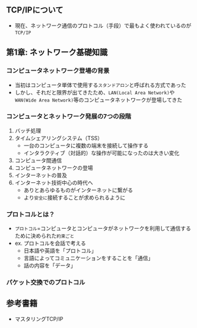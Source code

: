 ## TCP/IPについて

- 現在、ネットワーク通信のプロトコル（手段）で最もよく使われているのが`TCP/IP`

## 第1章: ネットワーク基礎知識

### コンピュータネットワーク登場の背景

- 当初はコンピュータ単体で使用する`スタンドアロン`と呼ばれる方式であった
- しかし、それだと限界が出てきたため、`LAN(Local Area Network)`や`WAN(Wide Area Network)`等のコンピュータネットワークが登場してきた

### コンピュータとネットワーク発展の7つの段階

1. バッチ処理
2. タイムシェアリングシステム（TSS）
    - 一台のコンピュータに複数の端末を接続して操作する
    - インタラクティブ（対話的）な操作が可能になったのは大きい変化
3. コンピュータ間通信
4. コンピュータネットワークの登場
5. インターネットの普及
6. インターネット技術中心の時代へ
    - ありとあらゆるものがインターネットに繋がる
    - より`安全に`接続することが求められるように

### プロトコルとは？

- `プロトコル`=コンピュータとコンピュータがネットワークを利用して通信するために決められた`約束ごと`
- ex. プロトコルを会話で考える
    - 日本語や英語を「プロトコル」
    - 言語によってコミュニケーションをすることを「通信」
    - 話の内容を「データ」

### パケット交換でのプロトコル

## 参考書籍

- マスタリングTCP/IP